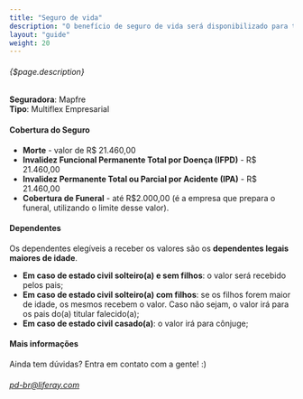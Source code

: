 ```yaml
---
title: "Seguro de vida"
description: "O benefício de seguro de vida será disponibilizado para todos os colaboradores contratados em regime CLT pela Liferay Latin America."
layout: "guide"
weight: 20
---
```


###### {$page.description}

<article id="1">

<b>Seguradora</b>: Mapfre  
<b>Tipo</b>: Multiflex Empresarial

</article>

<article id="2">

#### Cobertura do Seguro

- <b>Morte</b> - valor de R$ 21.460,00  
- <b>Invalidez Funcional Permanente Total por Doença (IFPD)</b> - R$ 21.460,00  
- <b>Invalidez Permanente Total ou Parcial por Acidente (IPA)</b> - R$ 21.460,00
- <b>Cobertura de Funeral</b> - até R$2.000,00 (é a empresa que prepara o funeral, utilizando o limite desse valor).

</article>

<article id="3">

#### Dependentes

Os dependentes elegíveis a receber os valores são os <b>dependentes legais maiores de idade</b>.

- <b>Em caso de estado civil solteiro(a) e sem filhos</b>: o valor será recebido pelos pais; 
- <b>Em caso de estado civil solteiro(a) com filhos</b>: se os filhos forem maior de idade, os mesmos recebem o valor. Caso não sejam, o valor irá para os pais do(a) titular falecido(a); 
- <b>Em caso de estado civil casado(a)</b>: o valor irá para cônjuge;

</article>

<article id="4">

#### Mais informações

Ainda tem dúvidas? Entra em contato com a gente! :)

###### <pd-br@liferay.com>

</article>